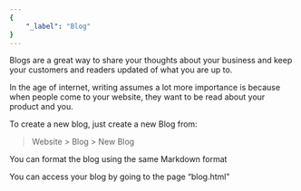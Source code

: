 ```yaml
---
{
	"_label": "Blog"
}
---
```

Blogs are a great way to share your thoughts about your business and keep your customers and readers updated of what you are up to.

In the age of internet, writing assumes a lot more importance is because when people come to your website, they want to be read about your product and you.

To create a new blog, just create a new Blog from:

> Website > Blog > New Blog

You can format the blog using the same Markdown format

You can access your blog by going to the page “blog.html”
